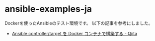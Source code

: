 # ansible-examples-ja

Dockerを使ったAnsibleのテスト環境です。
以下の記事を参考にしました。

* [Ansible controller/target を Docker コンテナで構築する - Qiita](https://qiita.com/zettaittenani/items/4c5844962ae85f851c29)
